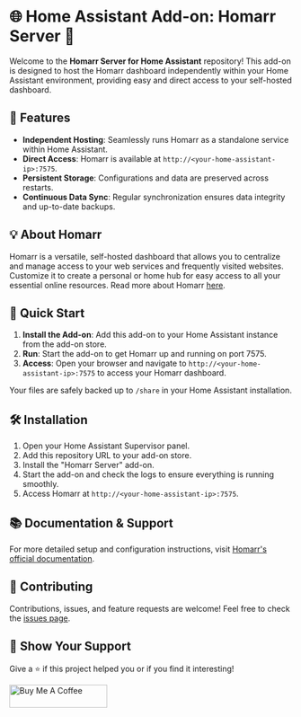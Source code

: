# 🌐 Home Assistant Add-on: Homarr Server 🚀

Welcome to the **Homarr Server for Home Assistant** repository! This add-on is designed to host the Homarr dashboard independently within your Home Assistant environment, providing easy and direct access to your self-hosted dashboard.

## 🎉 Features

- **Independent Hosting**: Seamlessly runs Homarr as a standalone service within Home Assistant.
- **Direct Access**: Homarr is available at `http://<your-home-assistant-ip>:7575`.
- **Persistent Storage**: Configurations and data are preserved across restarts.
- **Continuous Data Sync**: Regular synchronization ensures data integrity and up-to-date backups.

## 💡 About Homarr

Homarr is a versatile, self-hosted dashboard that allows you to centralize and manage access to your web services and frequently visited websites. Customize it to create a personal or home hub for easy access to all your essential online resources. Read more about Homarr [here](https://homarr.dev/).

## 🚀 Quick Start

1. **Install the Add-on**: Add this add-on to your Home Assistant instance from the add-on store.
2. **Run**: Start the add-on to get Homarr up and running on port 7575.
3. **Access**: Open your browser and navigate to `http://<your-home-assistant-ip>:7575` to access your Homarr dashboard.

Your files are safely backed up to `/share` in your Home Assistant installation. 

## 🛠 Installation

1. Open your Home Assistant Supervisor panel.
2. Add this repository URL to your add-on store.
3. Install the "Homarr Server" add-on.
4. Start the add-on and check the logs to ensure everything is running smoothly.
5. Access Homarr at `http://<your-home-assistant-ip>:7575`.

## 📚 Documentation & Support

For more detailed setup and configuration instructions, visit [Homarr's official documentation](https://homarr.dev/docs/about).

## 🤝 Contributing

Contributions, issues, and feature requests are welcome! Feel free to check the [issues page](https://github.com/Wiggen94/ha-homarr-server/issues).

## 🌟 Show Your Support

Give a ⭐️ if this project helped you or if you find it interesting!

<a href="https://www.buymeacoffee.com/croome" target="_blank"><img src="https://cdn.buymeacoffee.com/buttons/default-orange.png" alt="Buy Me A Coffee" height="41" width="174"></a>